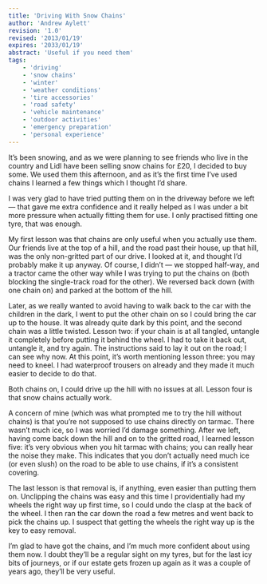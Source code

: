 ```yaml
---
title: 'Driving With Snow Chains'
author: 'Andrew Aylett'
revision: '1.0'
revised: '2013/01/19'
expires: '2033/01/19'
abstract: 'Useful if you need them'
tags:
    - 'driving'
    - 'snow chains'
    - 'winter'
    - 'weather conditions'
    - 'tire accessories'
    - 'road safety'
    - 'vehicle maintenance'
    - 'outdoor activities'
    - 'emergency preparation'
    - 'personal experience'
---
```


It’s been snowing, and as we were planning to see friends who live in the
country and Lidl have been selling snow chains for £20, I decided to buy some.
We used them this afternoon, and as it’s the first time I’ve used chains I
learned a few things which I thought I’d share.

I was very glad to have tried putting them on in the driveway before we left —
that gave me extra confidence and it really helped as I was under a bit more
pressure when actually fitting them for use. I only practised fitting one tyre,
that was enough.

My first lesson was that chains are only useful when you actually use them. Our
friends live at the top of a hill, and the road past their house, up that hill,
was the only non-gritted part of our drive. I looked at it, and thought I’d
probably make it up anyway. Of course, I didn’t — we stopped half-way, and a
tractor came the other way while I was trying to put the chains on (both
blocking the single-track road for the other). We reversed back down (with one
chain on) and parked at the bottom of the hill.

Later, as we really wanted to avoid having to walk back to the car with the
children in the dark, I went to put the other chain on so I could bring the car
up to the house. It was already quite dark by this point, and the second chain
was a little twisted. Lesson two: if your chain is at all tangled, untangle it
completely before putting it behind the wheel. I had to take it back out,
untangle it, and try again. The instructions said to lay it out on the road; I
can see why now. At this point, it’s worth mentioning lesson three: you may need
to kneel. I had waterproof trousers on already and they made it much easier to
decide to do that.

Both chains on, I could drive up the hill with no issues at all. Lesson four is
that snow chains actually work.

A concern of mine (which was what prompted me to try the hill without chains) is
that you’re not supposed to use chains directly on tarmac. There wasn’t much
ice, so I was worried I’d damage something. After we left, having come back down
the hill and on to the gritted road, I learned lesson five: it’s very obvious
when you hit tarmac with chains; you can really hear the noise they make. This
indicates that you don’t actually need much ice (or even slush) on the road to
be able to use chains, if it’s a consistent covering.

The last lesson is that removal is, if anything, even easier than putting them
on. Unclipping the chains was easy and this time I providentially had my wheels
the right way up first time, so I could undo the clasp at the back of the wheel.
I then ran the car down the road a few metres and went back to pick the chains
up. I suspect that getting the wheels the right way up is the key to easy
removal.

I’m glad to have got the chains, and I’m much more confident about using them
now. I doubt they’ll be a regular sight on my tyres, but for the last icy bits
of journeys, or if our estate gets frozen up again as it was a couple of years
ago, they’ll be very useful.
